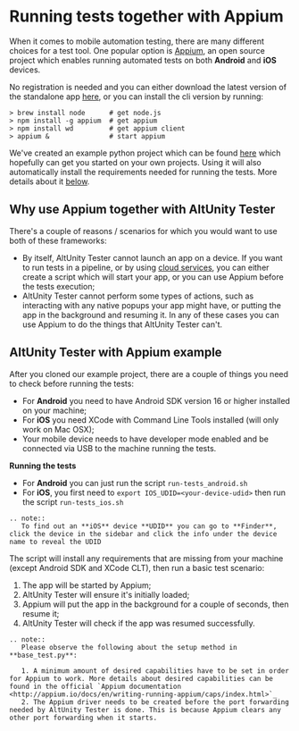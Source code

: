 # Running tests together with Appium

When it comes to mobile automation testing, there are many different choices for a test tool. One popular option is [Appium](http://appium.io), an open source project which enables running automated tests on both **Android** and **iOS** devices.

No registration is needed and you can either download the latest version of the standalone app [here](https://github.com/appium/appium-desktop/releases/), or you can install the cli version by running:

```
> brew install node      # get node.js
> npm install -g appium  # get appium
> npm install wd         # get appium client
> appium &               # start appium
```

We've created an example python project which can be found [here](https://gitlab.com/altom/altunity/examples/alttrashcat-tests-python-appium) which hopefully can get you started on your own projects. Using it will also automatically install the requirements needed for running the tests. More details about it [below](tester-with-appium.html#altunity-tester-with-appium-example).


## Why use Appium together with AltUnity Tester

There's a couple of reasons / scenarios for which you would want to use both of these frameworks:

* By itself, AltUnity Tester cannot launch an app on a device. If you want to run tests in a pipeline, or by using [cloud services](tester-with-cloud.html#running-tests-using-device-cloud-services), you can either create a script which will start your app, or you can use Appium before the tests execution;
* AltUnity Tester cannot perform some types of actions, such as interacting with any native popups your app might have, or putting the app in the background and resuming it. In any of these cases you can use Appium to do the things that AltUnity Tester can't.

## AltUnity Tester with Appium example

After you cloned our example project, there are a couple of things you need to check before running the tests:
* For **Android** you need to have Android SDK version 16 or higher installed on your machine;
* For **iOS** you need XCode with Command Line Tools installed (will only work on Mac OSX);
* Your mobile device needs to have developer mode enabled and be connected via USB to the machine running the tests.

**Running the tests**
* For **Android** you can just run the script `run-tests_android.sh`
* For **iOS**, you first need to `export IOS_UDID=<your-device-udid>` then run the script `run-tests_ios.sh`

```eval_rst
.. note::
   To find out an **iOS** device **UDID** you can go to **Finder**, click the device in the sidebar and click the info under the device name to reveal the UDID
```

The script will install any requirements that are missing from your machine (except Android SDK and XCode CLT), then run a basic test scenario:
1. The app will be started by Appium;
2. AltUnity Tester will ensure it's initially loaded;
3. Appium will put the app in the background for a couple of seconds, then resume it;
4. AltUnity Tester will check if the app was resumed successfully.

```eval_rst
.. note::
   Please observe the following about the setup method in **base_test.py**:
   
   1. A minimum amount of desired capabilities have to be set in order for Appium to work. More details about desired capabilities can be found in the official `Appium documentation <http://appium.io/docs/en/writing-running-appium/caps/index.html>`_
   2. The Appium driver needs to be created before the port forwarding needed by AltUnity Tester is done. This is because Appium clears any other port forwarding when it starts.
```
